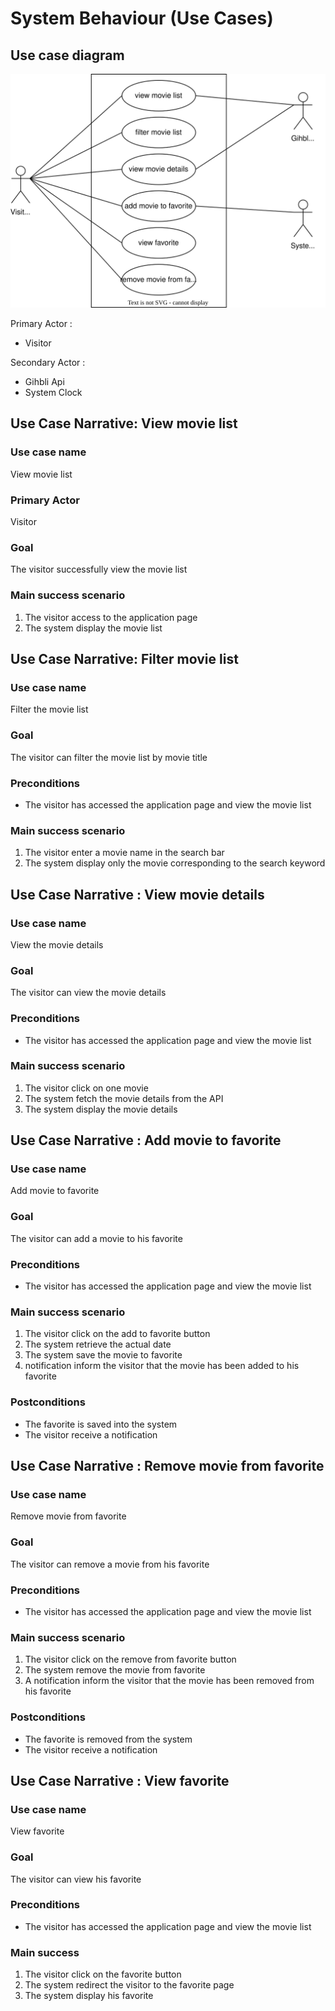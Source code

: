 # System Behaviour (Use Cases)

## Use case diagram

<img src="images/use-case-diagram.svg" alt="Use Case Diagram" />

Primary Actor :
- Visitor

Secondary Actor :
- Gihbli Api
- System Clock

## Use Case Narrative: View movie list

### Use case name

View movie list

### Primary Actor

Visitor

### Goal

The visitor successfully view the movie list

### Main success scenario

1. The visitor access to the application page
2. The system display the movie list

## Use Case Narrative: Filter movie list

### Use case name 

Filter the movie list

### Goal

The visitor can filter the movie list by movie title

### Preconditions
- The visitor has accessed the application page and view the movie list

### Main success scenario

1. The visitor enter a movie name in the search bar
2. The system display only the movie corresponding to the search keyword

## Use Case Narrative : View movie details

### Use case name

View the movie details

### Goal

The visitor can view the movie details

### Preconditions
- The visitor has accessed the application page and view the movie list

### Main success scenario
1. The visitor click on one movie
2. The system fetch the movie details from the API
3. The system display the movie details

## Use Case Narrative : Add movie to favorite

### Use case name

Add movie to favorite

### Goal

The visitor can add a movie to his favorite

### Preconditions
- The visitor has accessed the application page and view the movie list

### Main success scenario
1. The visitor click on the add to favorite button
2. The system retrieve the actual date
3. The system save the movie to favorite
4. notification inform the visitor that the movie has been added to his favorite

### Postconditions
- The favorite is saved into the system
- The visitor receive a notification

## Use Case Narrative : Remove movie from favorite

### Use case name

Remove movie from favorite

### Goal

The visitor can remove a movie from his favorite

### Preconditions
- The visitor has accessed the application page and view the movie list

### Main success scenario
1. The visitor click on the remove from favorite button
2. The system remove the movie from favorite
3. A notification inform the visitor that the movie has been removed from his favorite

### Postconditions
- The favorite is removed from the system
- The visitor receive a notification

## Use Case Narrative : View favorite

### Use case name

View favorite

### Goal

The visitor can view his favorite

### Preconditions
- The visitor has accessed the application page and view the movie list

### Main success
1. The visitor click on the favorite button
2. The system redirect the visitor to the favorite page
3. The system display his favorite
